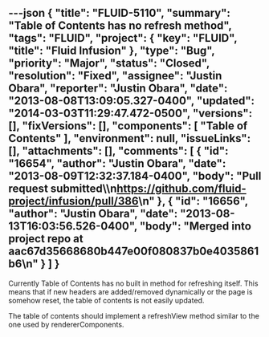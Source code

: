 ---json
{
  "title": "FLUID-5110",
  "summary": "Table of Contents has no refresh method",
  "tags": "FLUID",
  "project": {
    "key": "FLUID",
    "title": "Fluid Infusion"
  },
  "type": "Bug",
  "priority": "Major",
  "status": "Closed",
  "resolution": "Fixed",
  "assignee": "Justin Obara",
  "reporter": "Justin Obara",
  "date": "2013-08-08T13:09:05.327-0400",
  "updated": "2014-03-03T11:29:47.472-0500",
  "versions": [],
  "fixVersions": [],
  "components": [
    "Table of Contents"
  ],
  "environment": null,
  "issueLinks": [],
  "attachments": [],
  "comments": [
    {
      "id": "16654",
      "author": "Justin Obara",
      "date": "2013-08-09T12:32:37.184-0400",
      "body": "Pull request submitted\\\n<https://github.com/fluid-project/infusion/pull/386>\n"
    },
    {
      "id": "16656",
      "author": "Justin Obara",
      "date": "2013-08-13T16:03:56.526-0400",
      "body": "Merged into project repo at aac67d35668680b447e00f080837b0e4035861b6\n"
    }
  ]
}
---
Currently Table of Contents has no built in method for refreshing itself. This means that if new headers are added/removed dynamically or the page is somehow reset, the table of contents is not easily updated.&#x20;

The table of contents should implement a refreshView method similar to the one used by rendererComponents.

        